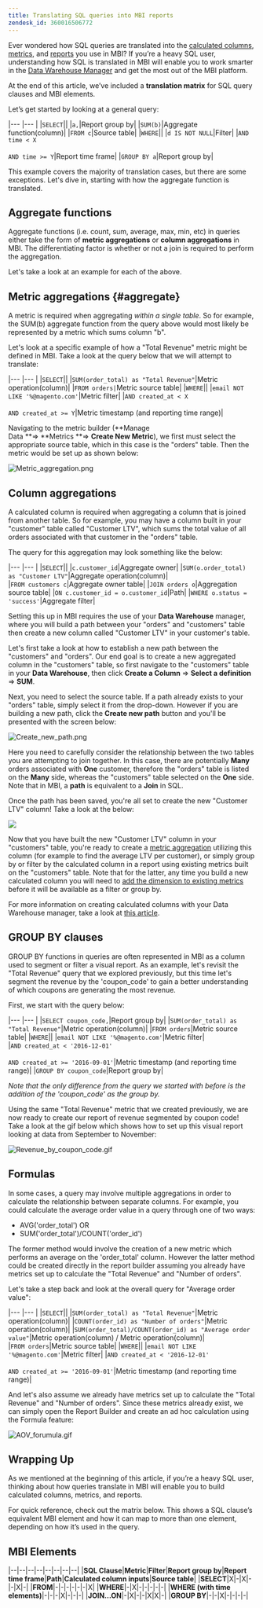 ```yaml
---
title: Translating SQL queries into MBI reports
zendesk_id: 360016506772
---
```


Ever wondered how SQL queries are translated into the [calculated columns](../data-analyst/data-warehouse-mgr/creating-calculated-columns.md), [metrics](../data-user/reports/ess-manage-data-metrics.md), and [reports](../tutorials/using-visual-report-builder.md) you use in MBI? If you’re a heavy SQL user, understanding how SQL is translated in MBI will enable you to work smarter in the [Data Warehouse Manager](../data-analyst/data-warehouse-mgr/tour-dwm.md) and get the most out of the MBI platform.

At the end of this article, we’ve included a **translation matrix** for SQL query clauses and MBI elements.

Let’s get started by looking at a general query:

|--- |--- |
|`SELECT`||
|`a,`|Report group by|
|`SUM(b)`|Aggregate function(column)|
|`FROM c`|Source table|
|`WHERE`||
|`d IS NOT NULL`|Filter|
|`AND time < X`<br><br> `AND time >= Y`|Report time frame|
|`GROUP BY a`|Report group by|

This example covers the majority of translation cases, but there are some exceptions. Let's dive in, starting with how the aggregate function is translated.

## Aggregate functions

Aggregate functions (i.e. count, sum, average, max, min, etc) in queries either take the form of **metric aggregations** or **column aggregations** in MBI. The differentiating factor is whether or not a join is required to perform the aggregation.

Let's take a look at an example for each of the above.

## Metric aggregations {#aggregate}

A metric is required when aggregating _within a single table_. So for example, the SUM(b) aggregate function from the query above would most likely be represented by a metric which sums column "b". 

Let's look at a specific example of how a "Total Revenue" metric might be defined in MBI. Take a look at the query below that we will attempt to translate:

|--- |--- |
|`SELECT`||
|`SUM(order_total) as "Total Revenue"`|Metric operation(column)|
|`FROM orders|`Metric source table|
|`WHERE`||
|`email NOT LIKE '%@magento.com'`|Metric filter|
|`AND created_at < X`<br><br>`AND created_at >= Y`|Metric timestamp (and reporting time range)|

Navigating to the metric builder (**Manage Data **\=> **Metrics **\=> **Create New Metric**), we first must select the appropriate source table, which in this case is the "orders" table. Then the metric would be set up as shown below:

![Metric_aggregation.png](../assets/Metric_aggregation.png)

## Column aggregations

A calculated column is required when aggregating a column that is joined from another table. So for example, you may have a column built in your "customer" table called "Customer LTV", which sums the total value of all orders associated with that customer in the "orders" table.

The query for this aggregation may look something like the below:

|--- |--- |
|`SELECT`||
|`c.customer_id`|Aggregate owner|
|`SUM(o.order_total) as "Customer LTV"`|Aggregate operation(column)|
|`FROM customers c`|Aggregate owner table|
|`JOIN orders o`|Aggregation source table|
|`ON c.customer_id = o.customer_id`|Path|
|`WHERE o.status = 'success'`|Aggregate filter|

Setting this up in MBI requires the use of your **Data Warehouse** manager, where you will build a path between your "orders" and "customers" table then create a new column called "Customer LTV" in your customer's table.

Let's first take a look at how to establish a new path between the "customers" and "orders". Our end goal is to create a new aggregated column in the "customers" table, so first navigate to the "customers" table in your **Data Warehouse**, then click **Create a Column** \=> **Select a definition** => **SUM**.

Next, you need to select the source table. If a path already exists to your "orders" table, simply select it from the drop-down. However if you are building a new path, click the **Create new path** button and you'll be presented with the screen below:

![Create_new_path.png](../assets/Create_new_path.png)

Here you need to carefully consider the relationship between the two tables you are attempting to join together. In this case, there are potentially **Many** orders associated with **One** customer, therefore the "orders" table is listed on the **Many** side, whereas the "customers" table selected on the **One** side. Note that in MBI, a **path** is equivalent to a **Join** in SQL.

Once the path has been saved, you're all set to create the new "Customer LTV" column! Take a look at the below:

![](../assets/Customer_LTV.gif)

Now that you have built the new "Customer LTV" column in your "customers" table, you're ready to create a [metric aggregation](../#aggregate) utilizing this column (for example to find the average LTV per customer), or simply group by or filter by the calculated column in a report using existing metrics built on the "customers" table. Note that for the latter, any time you build a new calculated column you will need to [add the dimension to existing metrics](../data-analyst/data-warehouse-mgr/manage-data-dimensions-metrics.md) before it will be available as a filter or group by.

For more information on creating calculated columns with your Data Warehouse manager, take a look at [this article](../data-analyst/data-warehouse-mgr/creating-calculated-columns.md).

## GROUP BY clauses

GROUP BY functions in queries are often represented in MBI as a column used to segment or filter a visual report. As an example, let's revisit the "Total Revenue" query that we explored previously, but this time let's segment the revenue by the 'coupon\_code' to gain a better understanding of which coupons are generating the most revenue.

First, we start with the query below:

|--- |--- |
|`SELECT coupon_code,`|Report group by|
|`SUM(order_total) as "Total Revenue"`|Metric operation(column)|
|`FROM orders`|Metric source table|
|`WHERE`||
|`email NOT LIKE '%@magento.com'`|Metric filter|
|`AND created_at < '2016-12-01'` <br><br>`AND created_at >= '2016-09-01'`|Metric timestamp (and reporting time range)|
|`GROUP BY coupon_code`|Report group by|

_Note that the only difference from the query we started with before is the addition of the 'coupon\_code' as the group by._

Using the same "Total Revenue" metric that we created previously, we are now ready to create our report of revenue segmented by coupon code! Take a look at the gif below which shows how to set up this visual report looking at data from September to November:

![Revenue_by_coupon_code.gif](../assets/Revenue_by_coupon_code.gif)

## Formulas

In some cases, a query may involve multiple aggregations in order to calculate the relationship between separate columns. For example, you could calculate the average order value in a query through one of two ways:

*   AVG('order\_total') OR
*   SUM('order\_total')/COUNT('order\_id')

The former method would involve the creation of a new metric which performs an average on the 'order\_total' column. However the latter method could be created directly in the report builder assuming you already have metrics set up to calculate the "Total Revenue" and "Number of orders".

Let's take a step back and look at the overall query for "Average order value":

|--- |--- |
|`SELECT`||
|`SUM(order_total) as "Total Revenue"`|Metric operation(column)|
|`COUNT(order_id) as "Number of orders"`|Metric operation(column)|
|`SUM(order_total)/COUNT(order_id) as "Average order value"`|Metric operation(column) / Metric operation(column)|
|`FROM orders`|Metric source table|
|`WHERE`||
|`email NOT LIKE '%@magento.com'`|Metric filter|
|`AND created_at < '2016-12-01'`<br><br>`AND created_at >= '2016-09-01'`|Metric timestamp (and reporting time range)|

And let's also assume we already have metrics set up to calculate the "Total Revenue" and "Number of orders". Since these metrics already exist, we can simply open the Report Builder and create an ad hoc calculation using the Formula feature:

![AOV_forumula.gif](../assets/AOV_forumula.gif)

## Wrapping Up

As we mentioned at the beginning of this article, if you’re a heavy SQL user, thinking about how queries translate in MBI will enable you to build calculated columns, metrics, and reports.

For quick reference, check out the matrix below. This shows a SQL clause’s equivalent MBI element and how it can map to more than one element, depending on how it’s used in the query.

## MBI Elements

|--|--|--|--|--|--|--|--|
|**SQL Clause**|**Metric**|**Filter**|**Report group by**|**Report time frame**|**Path**|**Calculated column inputs**|**Source table**|
|**SELECT**|X|-|X|-|-|X|-|
|**FROM**|-|-|-|-|-|-|X|
|**WHERE**|-|X|-|-|-|-|-|
|**WHERE (with time elements)**|-|-|-|X|-|-|-|
|**JOIN...ON**|-|X|-|-|X|X|-|
|**GROUP BY**|-|-|X|-|-|-|-|
